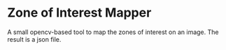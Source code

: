 # Zone of Interest Mapper
A small opencv-based tool to map the zones of interest on an image. The result is a json file.